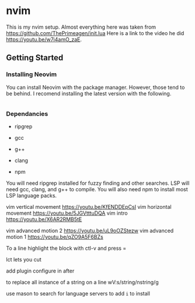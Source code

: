 # nvim

This is my nvim setup. Almost everything here was taken from <https://github.com/ThePrimeagen/init.lua>
Here is a link to the video he did <https://youtu.be/w7i4amO_zaE>.

## Getting Started

### Installing Neovim

You can install Neovim with the package manager. However, those tend to be behind.
I recomend installing the latest version with the following.

```shell

```

### Dependancies

- ripgrep

- gcc

- g++

- clang

- npm

You will need ripgrep installed for fuzzy finding and other searches.
LSP will need gcc, clang, and g++ to compile.
You will also need npm to install most LSP language packs.

vim vertical movement https://youtu.be/KfENDDEpCsI
vim horizontal movement https://youtu.be/5JGVtttuDQA
vim intro https://youtu.be/X6AR2RMB5tE

vim advanced motion 2 https://youtu.be/uL9oOZStezw
vim advanced motion 1 https://youtu.be/qZO9A5F6BZs

To a line highlight the block with ctl-v and press =

lct lets you cut

add plugin  configure in  after

to replace all instance of a string on a line
wV:s/string/nstring/g

use mason to search for language servers to add `i` to install
